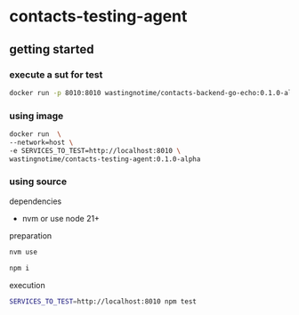 # contacts-testing-agent

## getting started

### execute a sut for test

```bash
docker run -p 8010:8010 wastingnotime/contacts-backend-go-echo:0.1.0-alpha
```

### using image

```bash
docker run  \
--network=host \
-e SERVICES_TO_TEST=http://localhost:8010 \
wastingnotime/contacts-testing-agent:0.1.0-alpha
```

### using source

dependencies
* nvm or use node 21+

preparation
```bash
nvm use

npm i
```

execution
```bash
SERVICES_TO_TEST=http://localhost:8010 npm test
```